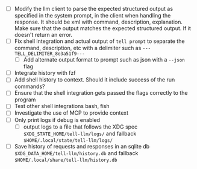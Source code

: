 - [ ] Modify the llm client to parse the expected structured output as specified in the system prompt, in the client when handling the response. It should be xml with command, description, explanation. Make sure that the output matches the expected structured output. If it doesn't return an error.
- [ ] Fix shell integration and actual output of `tell prompt` to separate the command, description, etc with a delimiter such as `---TELL_DELIMITER_8e3a51f9---`
    - [ ] Add alternate output format to prompt such as json with a `--json` flag
- [ ] Integrate history with fzf
- [ ] Add shell history to context. Should it include success of the run commands?
- [ ] Ensure that the shell integration gets passed the flags correctly to the program
- [ ] Test other shell integrations bash, fish
- [ ] Investigate the use of MCP to provide context
- [ ] Only print logs if debug is enabled
    - [ ] output logs to a file that follows the XDG spec `$XDG_STATE_HOME/tell-llm/logs/` and fallback `$HOME/.local/state/tell-llm/logs/`
- [ ] Save history of requests and responses in an sqlite db `$XDG_DATA_HOME/tell-llm/history.db` and fallback `$HOME/.local/share/tell-llm/history.db`
